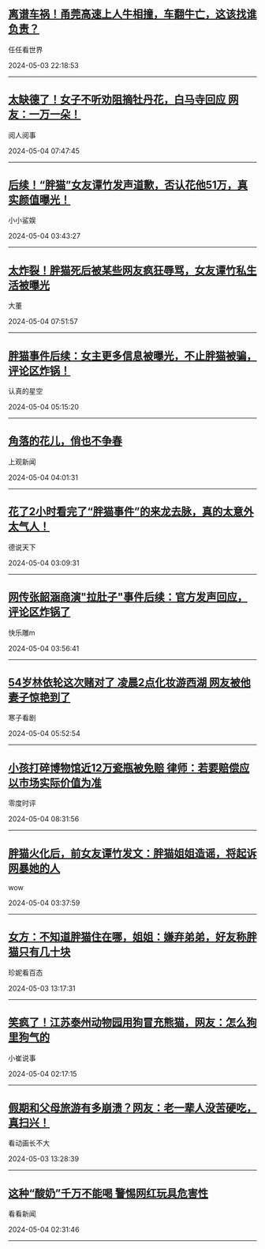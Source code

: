 ## [离谱车祸！甬莞高速上人牛相撞，车翻牛亡，这该找谁负责？](https://toutiao.com/group/7364888796036514338/)

任任看世界

2024-05-03 22:18:53

---
## [太缺德了！女子不听劝阻摘牡丹花，白马寺回应 网友：一万一朵！](https://toutiao.com/group/7365043219572261417/)

阅人阅事

2024-05-04 07:47:45

---
## [后续！“胖猫”女友谭竹发声道歉，否认花他51万，真实颜值曝光！](https://toutiao.com/group/7364977765172560447/)

小小鲨娱

2024-05-04 03:43:27

---
## [太炸裂！胖猫死后被某些网友疯狂辱骂，女友谭竹私生活被曝光](https://toutiao.com/group/7365047526427230732/)

大董

2024-05-04 07:51:57

---
## [胖猫事件后续：女主更多信息被曝光，不止胖猫被骗，评论区炸锅！](https://toutiao.com/group/7365008691537412635/)

认真的星空

2024-05-04 05:15:20

---
## [角落的花儿，俏也不争春](https://sghexport.shobserver.com/html/toutiao/2024/05/04/1313489.html)

上观新闻

2024-05-04 04:01:31

---
## [花了2小时看完了“胖猫事件”的来龙去脉，真的太意外太气人！](https://toutiao.com/group/7364969278220681755/)

德说天下

2024-05-04 03:09:31

---
## [网传张韶涵商演"拉肚子"事件后续：官方发声回应，评论区炸锅了](https://toutiao.com/group/7364972369741382180/)

快乐雕m

2024-05-04 03:56:41

---
## [54岁林依轮这次赌对了 凌晨2点化妆游西湖 网友被他妻子惊艳到了](https://toutiao.com/group/7365016325019976242/)

寒子看剧

2024-05-04 05:52:54

---
## [小孩打碎博物馆近12万瓷瓶被免赔 律师：若要赔偿应以市场实际价值为准](https://toutiao.com/group/7365039253124612643/)

零度时评

2024-05-04 08:31:56

---
## [胖猫火化后，前女友谭竹发文：胖猫姐姐造谣，将起诉网暴她的人](https://toutiao.com/group/7364981120645251638/)

wow

2024-05-04 03:37:59

---
## [女方：不知道胖猫住在哪，姐姐：嫌弃弟弟，好友称胖猫只有几十块](https://toutiao.com/group/7364704217757549066/)

珍妮看百态

2024-05-03 13:17:31

---
## [笑疯了！江苏泰州动物园用狗冒充熊猫，网友：怎么狗里狗气的](https://toutiao.com/group/7364953497382486528/)

小崔说事

2024-05-04 02:17:15

---
## [假期和父母旅游有多崩溃？网友：老一辈人没苦硬吃，真扫兴！](https://toutiao.com/group/7364756136031748608/)

看动画长不大

2024-05-03 13:28:39

---
## [这种“酸奶”千万不能喝 警惕网红玩具危害性](https://m.kankanews.com/detail/J4Q7ralgMyd?utm_source=jinritoutiao)

看看新闻

2024-05-04 02:31:46

---
